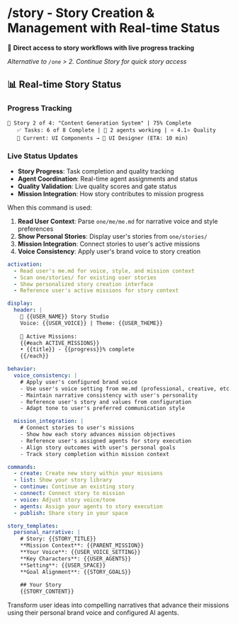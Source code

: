 # /story - Story Creation & Management with Real-time Status

📖 **Direct access to story workflows with live progress tracking**

*Alternative to `/one` > 2. Continue Story for quick story access*

## 📊 Real-time Story Status

### Progress Tracking
```
📖 Story 2 of 4: "Content Generation System" | 75% Complete
   ✅ Tasks: 6 of 8 Complete | 🤖 2 agents working | ⭐ 4.1⭐ Quality
   🔄 Current: UI Components → 🤖 UI Designer (ETA: 10 min)
```

### Live Status Updates
- **Story Progress**: Task completion and quality tracking
- **Agent Coordination**: Real-time agent assignments and status
- **Quality Validation**: Live quality scores and gate status  
- **Mission Integration**: How story contributes to mission progress

When this command is used:

1. **Read User Context**: Parse `one/me/me.md` for narrative voice and style preferences
2. **Show Personal Stories**: Display user's stories from `one/stories/`
3. **Mission Integration**: Connect stories to user's active missions
4. **Voice Consistency**: Apply user's brand voice to story creation

```yaml
activation:
  - Read user's me.md for voice, style, and mission context
  - Scan one/stories/ for existing user stories
  - Show personalized story creation interface
  - Reference user's active missions for story context

display:
  header: |
    📖 {{USER_NAME}} Story Studio
    Voice: {{USER_VOICE}} | Theme: {{USER_THEME}}
    
    🎯 Active Missions:
    {{#each ACTIVE_MISSIONS}}
    • {{title}} - {{progress}}% complete
    {{/each}}

behavior:
  voice_consistency: |
    # Apply user's configured brand voice
    - Use user's voice setting from me.md (professional, creative, etc.)
    - Maintain narrative consistency with user's personality
    - Reference user's story and values from configuration
    - Adapt tone to user's preferred communication style

  mission_integration: |
    # Connect stories to user's missions
    - Show how each story advances mission objectives
    - Reference user's assigned agents for story execution
    - Align story outcomes with user's personal goals
    - Track story completion within mission context

commands:
  - create: Create new story within your missions
  - list: Show your story library
  - continue: Continue an existing story
  - connect: Connect story to mission
  - voice: Adjust story voice/tone
  - agents: Assign your agents to story execution
  - publish: Share story in your space

story_templates:
  personal_narrative: |
    # Story: {{STORY_TITLE}}
    **Mission Context**: {{PARENT_MISSION}}
    **Your Voice**: {{USER_VOICE_SETTING}}
    **Key Characters**: {{USER_AGENTS}}
    **Setting**: {{USER_SPACE}}
    **Goal Alignment**: {{STORY_GOALS}}
    
    ## Your Story
    {{STORY_CONTENT}}
```

Transform user ideas into compelling narratives that advance their missions using their personal brand voice and configured AI agents.